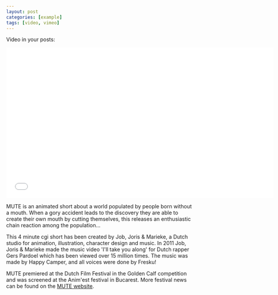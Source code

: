 ```yaml
---
layout: post
categories: [example]
tags: [video, vimeo]
---
```

Video in your posts:

<iframe src="//player.vimeo.com/video/76512663?title=0&amp;byline=0&amp;portrait=0&amp;badge=0&amp;color=afd9cd" width="720" height="405" frameborder="0" webkitallowfullscreen mozallowfullscreen allowfullscreen></iframe>

MUTE is an animated short about a world populated by people born without a mouth. 
When a gory accident leads to the discovery they are able to create their own mouth 
by cutting themselves, this releases an enthusiastic chain reaction among the 
population&hellip;

This 4 minute cgi short has been created by Job, Joris &amp; Marieke, a 
Dutch studio for animation, illustration, character design and music. 
In 2011 Job, Joris &amp; Marieke made the music video &#039;I&#039;ll take you 
along&#039; for Dutch rapper Gers Pardoel which has been viewed over 15 million times. 
The music was made by Happy Camper, and all voices were done by Fresku!

MUTE premiered at the Dutch Film Festival in the Golden Calf competition and was 
screened at the Anim&#039;est festival in Bucarest. More festival news can be 
found on the [MUTE website](http://jobjorisenmarieke.nl/mute).